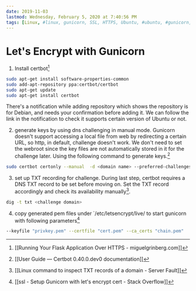 ```yaml
---
date: 2019-11-03
lastmod: Wednesday, February 5, 2020 at 7:40:56 PM
tags: [Linux, #linux, gunicorn, SSL, HTTPS, Ubuntu, #ubuntu, #gunicorn, #ssl, #https]
---
```

# Let's Encrypt with Gunicorn

1. Install certbot[^8EA00D09337F]

```bash
sudo apt-get install software-properties-common
sudo add-apt-repository ppa:certbot/certbot
sudo apt-get update
sudo apt-get install certbot
```

There's a notification while adding repository which shows the repository is for Debian, and needs your confirmation before adding it. We can follow the link in the notification to check it supports certain version of Ubuntu or not.

2. generate keys by using dns challenging in manual mode. Gunicorn doesn't support accessing a local file from web by redirecting a certain URL, so http, in default, challenge doesn't work. We don't need to set the webroot since the key files are not automatically stored in it for the challenge later. Using the following command to generate keys.[^251203DD46CA]

```bash
sudo certbot certonly --manual  -d <domain name> --preferred-challenges dns
```


3. set up TXT recording for challenge. During last step, certbot requires a DNS TXT record to be set before moving on. Set the TXT record accordingly and check its availability manually[^EC719F813740].

```bash
dig -t txt <challenge domain>
```

4. copy generated pem files under `/etc/letsencrypt/live/<domain name> to start gunicorn with following parameters[^281CA2EBD72C]

```bash
--keyfile "privkey.pem" --certfile "cert.pem" --ca_certs "chain.pem"
```


[^251203DD46CA]: [[User Guide — Certbot 0.40.0.dev0 documentation]]

[^281CA2EBD72C]: [[ssl - Setup Gunicorn with let's encrypt cert - Stack Overflow]]

[^8EA00D09337F]: [[Running Your Flask Application Over HTTPS - miguelgrinberg.com]]

[^EC719F813740]: [[Linux command to inspect TXT records of a domain - Server Fault]]
